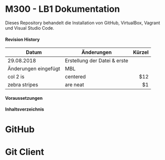 M300 - LB1 Dokumentation
======

Dieses Repository behandelt die Installation von GitHub, VirtualBox, Vagrant und Visual Studio Code.

#### Revision History

| Datum         | Änderungen                     | Kürzel  |
| ------------- |--------------------------------| -------:|
| 29.08.2018    | Erstellung der Datei & erste
Änderungen eingefügt                             |   MBL    |
| col 2 is      | centered                       |   $12    |
| zebra stripes | are neat                       |    $1    |

#### Voraussetzungen

#### Inhaltsverzeichnis

GitHub
======

Git Client
======

